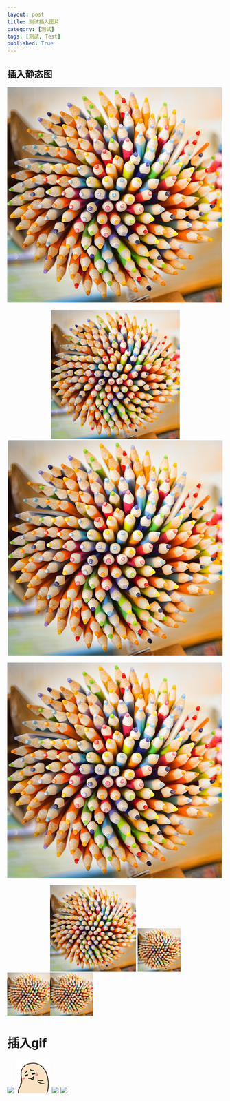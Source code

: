 ```yaml
---
layout: post
title: 测试插入图片
category: [测试]
tags: [测试, Test]
published: True
---
```



## 插入静态图 ##

![image](https://github.com/vingeart/vingeart.github.io/raw/master/public/img/test/gavatar1.jpg)

<center>
			<img src="/public/img/test/gavatar1.jpg" style="width:300px;"></center>

<center>
			<img src="/public/img/test/gavatar1.jpg"></center>

![](https://github.com/vingeart/vingeart.github.io/raw/master/public/img/test/gavatar1.jpg)

<center>
<img src="/public/img/test/gavatar1.jpg" style="width:200px;">
<img src="/public/img/test/gavatar1.jpg" style="width:100px;">
</center>

<left>
<img src="/public/img/test/gavatar1.jpg" style="width:100px;"><img src="/public/img/test/gavatar1.jpg" style="width:100px;">
</left>


# 插入gif #
<left>
<img src="http://ww4.sinaimg.cn/mw690/e75a115bgw1f3rrbzv1m8g209v0diqv7.gif">
</left>

<left>
<img src="/public/img/test/testgif.gif">
</left>

<left>
<img src="http://p2qbbj7hi.bkt.clouddn.com/1.gif">
</left>

<left>
<img src="http://p2qbbj7hi.bkt.clouddn.com/1.jpg">
</left>